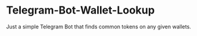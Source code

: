 # Telegram-Bot-Wallet-Lookup
Just a simple Telegram Bot that finds common tokens on any given wallets.
